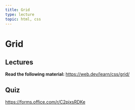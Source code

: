 ```yaml
---
title: Grid
type: lecture
topic: html, css
---
```


# Grid

## Lectures

**Read the following material:**
https://web.dev/learn/css/grid/

## Quiz

https://forms.office.com/r/C2pjxsRDKe
